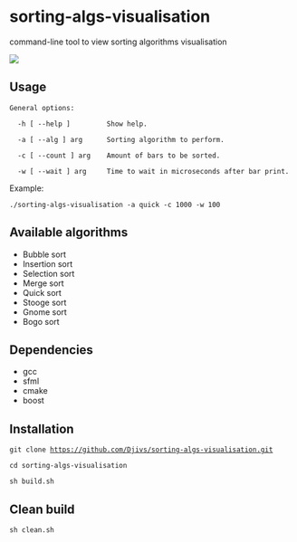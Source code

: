 
# sorting-algs-visualisation
command-line tool to view sorting algorithms visualisation

![](https://github.com/Djivs/sorting-algs-visualisation/blob/master/img/preview.gif)

## Usage
```
General options:  

  -h [ --help ]         Show help. 

  -a [ --alg ] arg      Sorting algorithm to perform. 

  -c [ --count ] arg    Amount of bars to be sorted. 

  -w [ --wait ] arg     Time to wait in microseconds after bar print.
```
  
Example:

<code>./sorting-algs-visualisation -a quick -c 1000 -w 100 </code>

## Available algorithms
- Bubble sort
- Insertion sort
- Selection sort
- Merge sort
- Quick sort
- Stooge sort
- Gnome sort
- Bogo sort

## Dependencies
- gcc
- sfml
- cmake
- boost

## Installation

<code>git clone https://github.com/Djivs/sorting-algs-visualisation.git  
cd sorting-algs-visualisation  
sh build.sh</code>  

## Clean build
<code>sh clean.sh </code>
